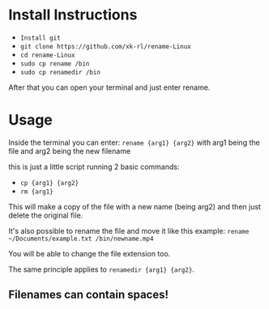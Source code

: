 # Install Instructions
- ```Install git```
- ```git clone https://github.com/xk-rl/rename-Linux```
- ```cd rename-Linux```
- ```sudo cp rename /bin```
- ```sudo cp renamedir /bin```

After that you can open your terminal and just enter rename.

# Usage
Inside the terminal you can enter: ```rename {arg1} {arg2}```
with arg1 being the file and arg2 being the new filename

this is just a little script running 2 basic commands:
- ```cp {arg1} {arg2}```
- ```rm {arg1}```

This will make a copy of the file with a new name (being arg2) and then just delete the original file.

It's also possible to rename the file and move it like this example:
```rename ~/Documents/example.txt /bin/newname.mp4```

You will be able to change the file extension too.

The same principle applies to ```renamedir {arg1} {arg2}```.

## Filenames can contain spaces!
